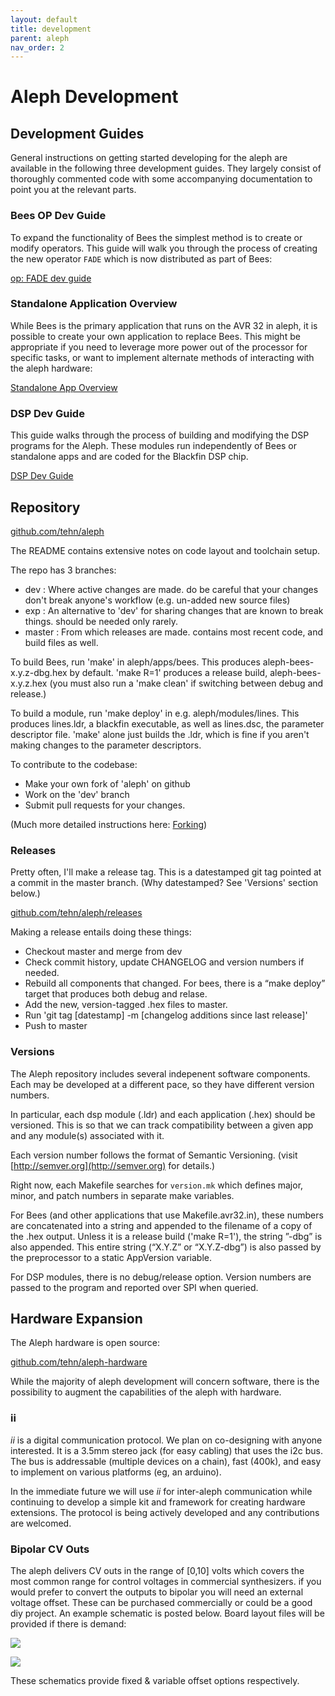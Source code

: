 ```yaml
---
layout: default
title: development
parent: aleph
nav_order: 2
---
```


# Aleph Development

## Development Guides

General instructions on getting started developing for the aleph are available in the following three development guides. They largely consist of thoroughly commented code with some accompanying documentation to point you at the relevant parts.

### Bees OP Dev Guide

To expand the functionality of Bees the simplest method is to create or modify operators. This guide will walk you through the process of creating the new operator `FADE` which is now distributed as part of Bees:

[op: FADE dev guide](/docs/aleph/dev/bees)

### Standalone Application Overview

While Bees is the primary application that runs on the AVR 32 in aleph, it is possible to create your own application to replace Bees. This might be appropriate if you need to leverage more power out of the processor for specific tasks, or want to implement alternate methods of interacting with the aleph hardware:

[Standalone App Overview](/docs/aleph/dev/app)

### DSP Dev Guide

This guide walks through the process of building and modifying the DSP programs for the Aleph. These modules run independently of Bees or standalone apps and are coded for the Blackfin DSP chip.

[DSP Dev Guide](/docs/aleph/dev/dsp)

## Repository

[github.com/tehn/aleph](https://github.com/tehn/aleph)

The README contains extensive notes on code layout and toolchain setup.

The repo has 3 branches:

- dev : Where active changes are made. do be careful that your changes don't break anyone's workflow (e.g. un-added new source files)
- exp : An alternative to 'dev' for sharing changes that are known to break things. should be needed only rarely.
- master : From which releases are made. contains most recent code, and build files as well.

To build Bees, run 'make' in aleph/apps/bees. This produces aleph-bees-x.y.z-dbg.hex by default. 'make R=1' produces a release build, aleph-bees-x.y.z.hex (you must also run a 'make clean' if switching between debug and release.)

To build a module, run 'make deploy' in e.g. aleph/modules/lines. This produces lines.ldr, a blackfin executable, as well as lines.dsc, the parameter descriptor file. 'make' alone just builds the .ldr, which is fine if you aren't making changes to the parameter descriptors.

To contribute to the codebase:

- Make your own fork of 'aleph' on github
- Work on the 'dev' branch
- Submit pull requests for your changes.

(Much more detailed instructions here: [Forking](/docs/aleph/forking))

### Releases

Pretty often, I'll make a release tag. This is a datestamped git tag pointed at a commit in the master branch. (Why datestamped? See 'Versions' section below.)

[github.com/tehn/aleph/releases](https://github.com/tehn/aleph/releases)

Making a release entails doing these things:

- Checkout master and merge from dev
- Check commit history, update CHANGELOG and version numbers if needed.
- Rebuild all components that changed. For bees, there is a “make deploy” target that produces both debug and relase.
- Add the new, version-tagged .hex files to master.
- Run 'git tag [datestamp] -m [changelog additions since last release]'
- Push to master

### Versions

The Aleph repository includes several indepenent software components. Each may be developed at a different pace, so they have different version numbers.

In particular, each dsp module (.ldr) and each application (.hex) should be versioned. This is so that we can track compatibility between a given app and any module(s) associated with it.

Each version number follows the format of Semantic Versioning. (visit [http://semver.org](http://semver.org) for details.)

Right now, each Makefile searches for `version.mk` which defines major, minor, and patch numbers in separate make variables.

For Bees (and other applications that use Makefile.avr32.in), these numbers are concatenated into a string and appended to the filename of a copy of the .hex output. Unless it is a release build ('make R=1'), the string ”-dbg” is also appended. This entire string (“X.Y.Z” or “X.Y.Z-dbg”) is also passed by the preprocessor to a static AppVersion variable.

For DSP modules, there is no debug/release option. Version numbers are passed to the program and reported over SPI when queried.

## Hardware Expansion

The Aleph hardware is open source:

[github.com/tehn/aleph-hardware](github.com/tehn/aleph-hardware)

While the majority of aleph development will concern software, there is the possibility to augment the capabilities of the aleph with hardware.

### ii

*ii* is a digital communication protocol. We plan on co-designing with anyone interested. It is a 3.5mm stereo jack (for easy cabling) that uses the i2c bus. The bus is addressable (multiple devices on a chain), fast (400k), and easy to implement on various platforms (eg, an arduino).

In the immediate future we will use *ii* for inter-aleph communication while continuing to develop a simple kit and framework for creating hardware extensions. The protocol is being actively developed and any contributions are welcomed.

### Bipolar CV Outs

The aleph delivers CV outs in the range of [0,10] volts which covers the most common range for control voltages in commercial synthesizers. if you would prefer to convert the outputs to bipolar you will need an external voltage offset. These can be purchased commercially or could be a good diy project. An example schematic is posted below. Board layout files will be provided if there is demand:

![](../images/cv-offset-fixed.png)

![](../images/cv-offset-variable.png)

These schematics provide fixed & variable offset options respectively.
